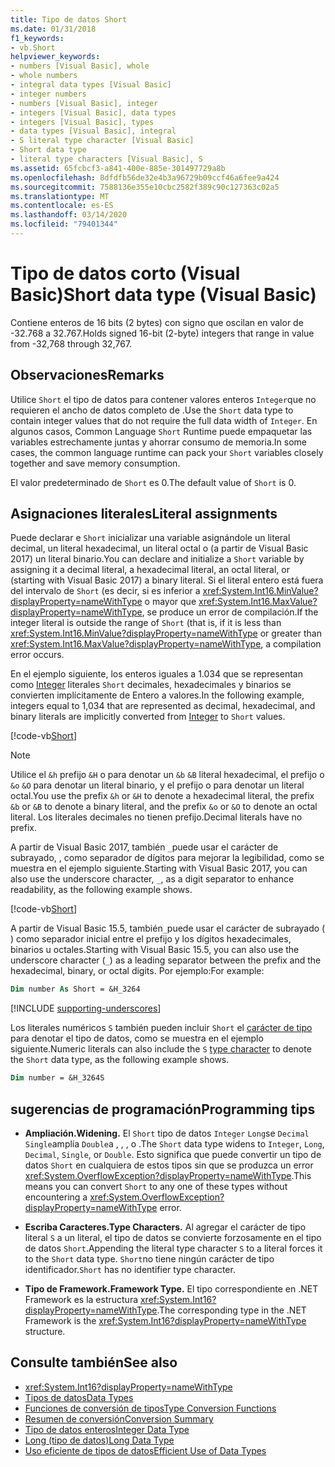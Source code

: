 ```yaml
---
title: Tipo de datos Short
ms.date: 01/31/2018
f1_keywords:
- vb.Short
helpviewer_keywords:
- numbers [Visual Basic], whole
- whole numbers
- integral data types [Visual Basic]
- integer numbers
- numbers [Visual Basic], integer
- integers [Visual Basic], data types
- integers [Visual Basic], types
- data types [Visual Basic], integral
- S literal type character [Visual Basic]
- Short data type
- literal type characters [Visual Basic], S
ms.assetid: 65fcbcf3-a841-400e-885e-301497729a8b
ms.openlocfilehash: 8dfdfb56de32e4b3a96729b09ccf46a6fee9a424
ms.sourcegitcommit: 7588136e355e10cbc2582f389c90c127363c02a5
ms.translationtype: MT
ms.contentlocale: es-ES
ms.lasthandoff: 03/14/2020
ms.locfileid: "79401344"
---
```

# <a name="short-data-type-visual-basic"></a><span data-ttu-id="c0f23-102">Tipo de datos corto (Visual Basic)</span><span class="sxs-lookup"><span data-stu-id="c0f23-102">Short data type (Visual Basic)</span></span>

<span data-ttu-id="c0f23-103">Contiene enteros de 16 bits (2 bytes) con signo que oscilan en valor de -32.768 a 32.767.</span><span class="sxs-lookup"><span data-stu-id="c0f23-103">Holds signed 16-bit (2-byte) integers that range in value from -32,768 through 32,767.</span></span>  
  
## <a name="remarks"></a><span data-ttu-id="c0f23-104">Observaciones</span><span class="sxs-lookup"><span data-stu-id="c0f23-104">Remarks</span></span>  

 <span data-ttu-id="c0f23-105">Utilice `Short` el tipo de datos para contener valores enteros `Integer`que no requieren el ancho de datos completo de .</span><span class="sxs-lookup"><span data-stu-id="c0f23-105">Use the `Short` data type to contain integer values that do not require the full data width of `Integer`.</span></span> <span data-ttu-id="c0f23-106">En algunos casos, Common Language `Short` Runtime puede empaquetar las variables estrechamente juntas y ahorrar consumo de memoria.</span><span class="sxs-lookup"><span data-stu-id="c0f23-106">In some cases, the common language runtime can pack your `Short` variables closely together and save memory consumption.</span></span>  
  
 <span data-ttu-id="c0f23-107">El valor predeterminado de `Short` es 0.</span><span class="sxs-lookup"><span data-stu-id="c0f23-107">The default value of `Short` is 0.</span></span>  
  
## <a name="literal-assignments"></a><span data-ttu-id="c0f23-108">Asignaciones literales</span><span class="sxs-lookup"><span data-stu-id="c0f23-108">Literal assignments</span></span>

<span data-ttu-id="c0f23-109">Puede declarar e `Short` inicializar una variable asignándole un literal decimal, un literal hexadecimal, un literal octal o (a partir de Visual Basic 2017) un literal binario.</span><span class="sxs-lookup"><span data-stu-id="c0f23-109">You can declare and initialize a `Short` variable by assigning it a decimal literal, a hexadecimal literal, an octal literal, or (starting with Visual Basic 2017) a binary literal.</span></span> <span data-ttu-id="c0f23-110">Si el literal entero está fuera del intervalo de `Short` (es decir, si es inferior a <xref:System.Int16.MinValue?displayProperty=nameWithType> o mayor que <xref:System.Int16.MaxValue?displayProperty=nameWithType>, se produce un error de compilación.</span><span class="sxs-lookup"><span data-stu-id="c0f23-110">If the integer literal is outside the range of `Short` (that is, if it is less than <xref:System.Int16.MinValue?displayProperty=nameWithType> or greater than <xref:System.Int16.MaxValue?displayProperty=nameWithType>, a compilation error occurs.</span></span>

<span data-ttu-id="c0f23-111">En el ejemplo siguiente, los enteros iguales a 1.034 que se representan como [Integer](integer-data-type.md) literales `Short` decimales, hexadecimales y binarios se convierten implícitamente de Entero a valores.</span><span class="sxs-lookup"><span data-stu-id="c0f23-111">In the following example, integers equal to 1,034 that are represented as decimal, hexadecimal, and binary literals are implicitly converted from [Integer](integer-data-type.md) to `Short` values.</span></span>

[!code-vb[Short](../../../../samples/snippets/visualbasic/language-reference/data-types/numeric-literals.vb#Short)]

> [!NOTE]
> <span data-ttu-id="c0f23-112">Utilice el `&h` prefijo `&H` o para denotar un `&b` `&B` literal hexadecimal, el prefijo o `&o` `&O` para denotar un literal binario, y el prefijo o para denotar un literal octal.</span><span class="sxs-lookup"><span data-stu-id="c0f23-112">You use the prefix `&h` or `&H` to denote a hexadecimal literal, the prefix `&b` or `&B` to denote a binary literal, and the prefix `&o` or `&O` to denote an octal literal.</span></span> <span data-ttu-id="c0f23-113">Los literales decimales no tienen prefijo.</span><span class="sxs-lookup"><span data-stu-id="c0f23-113">Decimal literals have no prefix.</span></span>

<span data-ttu-id="c0f23-114">A partir de Visual Basic 2017, también `_`puede usar el carácter de subrayado, , como separador de dígitos para mejorar la legibilidad, como se muestra en el ejemplo siguiente.</span><span class="sxs-lookup"><span data-stu-id="c0f23-114">Starting with Visual Basic 2017, you can also use the underscore character, `_`, as a digit separator to enhance readability, as the following example shows.</span></span>

[!code-vb[Short](../../../../samples/snippets/visualbasic/language-reference/data-types/numeric-literals.vb#ShortS)]

<span data-ttu-id="c0f23-115">A partir de Visual Basic 15.5, también`_`puede usar el carácter de subrayado ( ) como separador inicial entre el prefijo y los dígitos hexadecimales, binarios u octales.</span><span class="sxs-lookup"><span data-stu-id="c0f23-115">Starting with Visual Basic 15.5, you can also use the underscore character (`_`) as a leading separator between the prefix and the hexadecimal, binary, or octal digits.</span></span> <span data-ttu-id="c0f23-116">Por ejemplo:</span><span class="sxs-lookup"><span data-stu-id="c0f23-116">For example:</span></span>

```vb
Dim number As Short = &H_3264
```

[!INCLUDE [supporting-underscores](../../../../includes/vb-separator-langversion.md)]

<span data-ttu-id="c0f23-117">Los literales numéricos `S` también pueden incluir `Short` el [carácter de tipo](../../programming-guide/language-features/data-types/type-characters.md) para denotar el tipo de datos, como se muestra en el ejemplo siguiente.</span><span class="sxs-lookup"><span data-stu-id="c0f23-117">Numeric literals can also include the `S` [type character](../../programming-guide/language-features/data-types/type-characters.md) to denote the `Short` data type, as the following example shows.</span></span>

```vb
Dim number = &H_3264S
```

## <a name="programming-tips"></a><span data-ttu-id="c0f23-118">sugerencias de programación</span><span class="sxs-lookup"><span data-stu-id="c0f23-118">Programming tips</span></span>

- <span data-ttu-id="c0f23-119">**Ampliación.**</span><span class="sxs-lookup"><span data-stu-id="c0f23-119">**Widening.**</span></span> <span data-ttu-id="c0f23-120">El `Short` tipo de datos `Integer` `Long`se `Decimal` `Single`amplía `Double`a , , , o .</span><span class="sxs-lookup"><span data-stu-id="c0f23-120">The `Short` data type widens to `Integer`, `Long`, `Decimal`, `Single`, or `Double`.</span></span> <span data-ttu-id="c0f23-121">Esto significa que puede convertir un tipo de datos `Short` en cualquiera de estos tipos sin que se produzca un error <xref:System.OverflowException?displayProperty=nameWithType>.</span><span class="sxs-lookup"><span data-stu-id="c0f23-121">This means you can convert `Short` to any one of these types without encountering a <xref:System.OverflowException?displayProperty=nameWithType> error.</span></span>  
  
- <span data-ttu-id="c0f23-122">**Escriba Caracteres.**</span><span class="sxs-lookup"><span data-stu-id="c0f23-122">**Type Characters.**</span></span> <span data-ttu-id="c0f23-123">Al agregar el carácter de tipo literal `S` a un literal, el tipo de datos se convierte forzosamente en el tipo de datos `Short`.</span><span class="sxs-lookup"><span data-stu-id="c0f23-123">Appending the literal type character `S` to a literal forces it to the `Short` data type.</span></span> <span data-ttu-id="c0f23-124">`Short`no tiene ningún carácter de tipo identificador.</span><span class="sxs-lookup"><span data-stu-id="c0f23-124">`Short` has no identifier type character.</span></span>  
  
- <span data-ttu-id="c0f23-125">**Tipo de Framework.**</span><span class="sxs-lookup"><span data-stu-id="c0f23-125">**Framework Type.**</span></span> <span data-ttu-id="c0f23-126">El tipo correspondiente en .NET Framework es la estructura <xref:System.Int16?displayProperty=nameWithType>.</span><span class="sxs-lookup"><span data-stu-id="c0f23-126">The corresponding type in the .NET Framework is the <xref:System.Int16?displayProperty=nameWithType> structure.</span></span>  
  
## <a name="see-also"></a><span data-ttu-id="c0f23-127">Consulte también</span><span class="sxs-lookup"><span data-stu-id="c0f23-127">See also</span></span>

- <xref:System.Int16?displayProperty=nameWithType>
- [<span data-ttu-id="c0f23-128">Tipos de datos</span><span class="sxs-lookup"><span data-stu-id="c0f23-128">Data Types</span></span>](../../../visual-basic/language-reference/data-types/index.md)
- [<span data-ttu-id="c0f23-129">Funciones de conversión de tipos</span><span class="sxs-lookup"><span data-stu-id="c0f23-129">Type Conversion Functions</span></span>](../../../visual-basic/language-reference/functions/type-conversion-functions.md)
- [<span data-ttu-id="c0f23-130">Resumen de conversión</span><span class="sxs-lookup"><span data-stu-id="c0f23-130">Conversion Summary</span></span>](../../../visual-basic/language-reference/keywords/conversion-summary.md)
- [<span data-ttu-id="c0f23-131">Tipo de datos enteros</span><span class="sxs-lookup"><span data-stu-id="c0f23-131">Integer Data Type</span></span>](../../../visual-basic/language-reference/data-types/integer-data-type.md)
- [<span data-ttu-id="c0f23-132">Long (tipo de datos)</span><span class="sxs-lookup"><span data-stu-id="c0f23-132">Long Data Type</span></span>](../../../visual-basic/language-reference/data-types/long-data-type.md)
- [<span data-ttu-id="c0f23-133">Uso eficiente de tipos de datos</span><span class="sxs-lookup"><span data-stu-id="c0f23-133">Efficient Use of Data Types</span></span>](../../../visual-basic/programming-guide/language-features/data-types/efficient-use-of-data-types.md)
